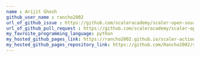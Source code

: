 ```yaml
---
name : Arijit Ghosh
github_user_name : rancho2002
url_of_github_issue : https://github.com/scaleracademy/scaler-open-source-september-challenge/issues/43
url_of_github_pull_request : https://github.com/scaleracademy/scaler-open-source-september-challenge/pull/584
my_favroite_programming_language: python
my_hosted_github_pages_link: https://rancho2002.github.io/scaler-action/
my_hosted_github_pages_repository_link: https://github.com/Rancho2002/scaler-action
---
```

